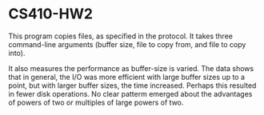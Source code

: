 # CS410-HW2

This program copies files, as specified in the protocol. 
It takes three command-line arguments (buffer size, file to copy from, and file to copy into).

It also measures the performance as buffer-size is varied. The data shows that in general, the I/O was
more efficient with large buffer sizes up to a point, but with larger buffer sizes, the time increased.
Perhaps this resulted in fewer disk operations.
No clear patterm emerged about the advantages of powers of two or multiples of large powers of two.
